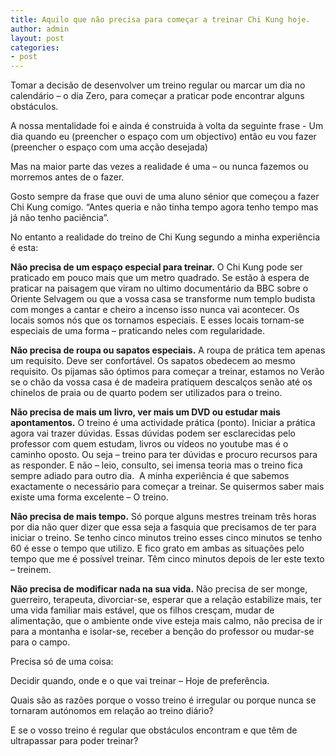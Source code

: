```yaml
---
title: Aquilo que não precisa para começar a treinar Chi Kung hoje.
author: admin
layout: post
categories:
- post
---
```

Tomar a decisão de desenvolver um treino regular ou marcar um dia no calendário &#8211; o dia Zero, para começar a praticar pode encontrar alguns obstáculos.

A nossa mentalidade foi e ainda é construida à volta da seguinte frase - Um dia quando eu (preencher o espaço com um objectivo) então eu vou fazer (preencher o espaço com uma acção desejada)

Mas na maior parte das vezes a realidade é uma &#8211; ou nunca fazemos ou morremos antes de o fazer.


Gosto sempre da frase que ouvi de uma aluno sénior que começou a fazer Chi Kung comigo. &#8220;Antes queria e não tinha tempo agora tenho tempo mas já não tenho paciência&#8221;.

No entanto a realidade do treino de Chi Kung segundo a minha experiência é esta:

**Não precisa de um espaço especial para treinar.** O Chi Kung pode ser praticado em pouco mais que um metro quadrado. Se estão à espera de praticar na paisagem que viram no ultimo documentário da BBC sobre o Oriente Selvagem ou que a vossa casa se transforme num templo budista com monges a cantar e cheiro a incenso isso nunca vai acontecer. Os locais somos nós que os tornamos especiais. E esses locais tornam-se especiais de uma forma &#8211; praticando neles com regularidade.

**Não precisa de roupa ou sapatos especiais.** A roupa de prática tem apenas um requisito. Deve ser confortável. Os sapatos obedecem ao mesmo requisito. Os pijamas são óptimos para começar a treinar, estamos no Verão se o chão da vossa casa é de madeira pratiquem descalços senão até os chinelos de praia ou de quarto podem ser utilizados para o treino.

**Não precisa de mais um livro, ver mais um DVD ou estudar mais apontamentos.** O treino é uma actividade prática (ponto). Iniciar a prática agora vai trazer dúvidas. Essas dúvidas podem ser esclarecidas pelo professor com quem estudam, livros ou vídeos no youtube mas é o caminho oposto. Ou seja &#8211; treino para ter dúvidas e procuro recursos para as responder. E não &#8211; leio, consulto, sei imensa teoria mas o treino fica sempre adiado para outro dia.  A minha experiência é que sabemos exactamente o necessário para começar a treinar. Se quisermos saber mais existe uma forma excelente &#8211; O treino.

**Não precisa de mais tempo.** Só porque alguns mestres treinam três horas por dia não quer dizer que essa seja a fasquia que precisamos de ter para iniciar o treino. Se tenho cinco minutos treino esses cinco minutos se tenho 60 é esse o tempo que utilizo. E fico grato em ambas as situações pelo tempo que me é possível treinar. Têm cinco minutos depois de ler este texto &#8211; treinem.

**Não precisa de modificar nada na sua vida.** Não precisa de ser monge, guerreiro, terapeuta, divorciar-se, esperar que a relação estabilize mais, ter uma vida familiar mais estável, que os filhos cresçam, mudar de alimentação, que o ambiente onde vive esteja mais calmo, não precisa de ir para a montanha e isolar-se, receber a benção do professor ou mudar-se para o campo.

Precisa só de uma coisa:

Decidir quando, onde e o que vai treinar &#8211; Hoje de preferência.

Quais são as razões porque o vosso treino é irregular ou porque nunca se tornaram autónomos em relação ao treino diário?

E se o vosso treino é regular que obstáculos encontram e que têm de ultrapassar para poder treinar?
